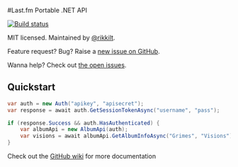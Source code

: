 #Last.fm Portable .NET API

[![Build status](https://ci.appveyor.com/api/projects/status/dbuxwwn92huhtft8)](https://ci.appveyor.com/project/rikkit/lastfm)

MIT licensed. Maintained by [@rikkilt](http://twitter.com/rikkilt).

Feature request? Bug? Raise a [new issue on GitHub](https://github.com/rikkit/lastfm-wp/issues/new).

Wanna help? Check out [the open issues](https://github.com/rikkit/lastfm-wp/issues).

## Quickstart

``` c#
var auth = new Auth("apikey", "apisecret");
var response = await auth.GetSessionTokenAsync("username", "pass");

if (response.Success && auth.HasAuthenticated) {
	var albumApi = new AlbumApi(auth);
	var visions = await albumApi.GetAlbumInfoAsync("Grimes", "Visions");
}
```

Check out the [GitHub wiki](https://github.com/rikkit/lastfm-wp/wiki) for more documentation
